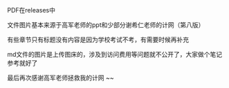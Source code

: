 PDF在releases中

文件图片基本来源于高军老师的ppt和少部分谢希仁老师的计网（第八版）  

有些章节只有标题没有内容是因为学校考试不考，有需要时候再补充

md文件的图片是上传图床的，涉及到访问费用等问题就不公开了，大家做个笔记参考就好了

最后再次感谢高军老师拯救我的计网 ~~
